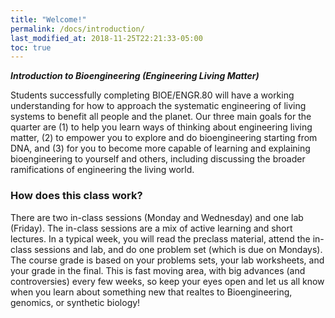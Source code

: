 ```yaml
---
title: "Welcome!"
permalink: /docs/introduction/
last_modified_at: 2018-11-25T22:21:33-05:00
toc: true
---
```


**_Introduction to Bioengineering (Engineering Living Matter)_**

Students successfully completing BIOE/ENGR.80 will have a working understanding for how to approach the systematic engineering of living systems to benefit all people and the planet. Our three main goals for the quarter are (1) to help you learn ways of thinking about engineering living matter, (2) to empower you to explore and do bioengineering starting from DNA, and (3) for you to become more capable of learning and explaining bioengineering to yourself and others, including discussing the broader ramifications of engineering the living world. 

### How does this class work?

There are two in-class sessions (Monday and Wednesday) and one lab (Friday). The in-class sessions are a mix of active learning and short lectures. In a typical week, you will read the preclass material, attend the in-class sessions and lab, and do one problem set (which is due on Mondays). The course grade is based on your problems sets, your lab worksheets, and your grade in the final. This is fast moving area, with big advances (and controversies) every few weeks, so keep your eyes open and let us all know when you learn about something new that realtes to Bioengineering, genomics, or synthetic biology!

